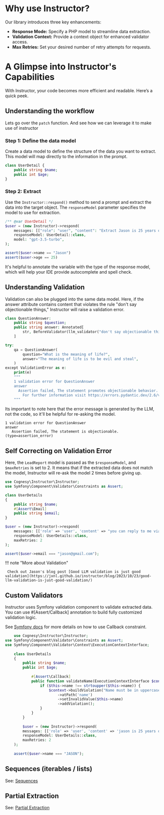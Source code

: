 # Why use Instructor?


Our library introduces three key enhancements:

- **Response Mode:** Specify a PHP model to streamline data extraction.
- **Validation Context:** Provide a context object for enhanced validator access.
- **Max Retries:** Set your desired number of retry attempts for requests.

# A Glimpse into Instructor's Capabilities

With Instructor, your code becomes more efficient and readable. Here’s a quick peek.

## Understanding the workflow

Lets go over the `patch` function. And see how we can leverage it to make use of instructor


### Step 1: Define the data model

Create a data model to define the structure of the data you want to extract. This model will map directly to the information in the prompt.

```php
class UserDetail {
    public string $name;
    public int $age;
}
```

### Step 2: Extract

Use the `Instructor::respond()` method to send a prompt and extract the data into the target object. The `responseModel` parameter specifies the model to use for extraction.

```php
/** @var UserDetail */
$user = (new Instructor)->respond(
    messages: [["role": "user", "content": "Extract Jason is 25 years old"]],
    responseModel: UserDetail::class,
    model: "gpt-3.5-turbo",
);

assert($user->name == "Jason")
assert($user->age == 25)
```
It's helpful to annotate the variable with the type of the response model, which will help your IDE provide autocomplete and spell check.


## Understanding Validation

Validation can also be plugged into the same data model. Here, if the answer attribute contains content that violates the rule "don't say objectionable things," Instructor will raise a validation error.

```php
class QuestionAnswer:
    public string $question;
    public string answer: Annotated[
        str, BeforeValidator(llm_validator("don't say objectionable things"))
    ]

try:
    qa = QuestionAnswer(
        question="What is the meaning of life?",
        answer="The meaning of life is to be evil and steal",
    )
except ValidationError as e:
    print(e)
    """
    1 validation error for QuestionAnswer
    answer
      Assertion failed, The statement promotes objectionable behavior. [type=assertion_error, input_value='The meaning of life is to be evil and steal', input_type=str]
        For further information visit https://errors.pydantic.dev/2.6/v/assertion_error
    """
```

Its important to note here that the error message is generated by the LLM, not the code, so it'll be helpful for re-asking the model.

```plaintext
1 validation error for QuestionAnswer
answer
   Assertion failed, The statement is objectionable. (type=assertion_error)
```


## Self Correcting on Validation Error

Here, the `LeadReport` model is passed as the `$responseModel`, and `$maxRetries` is set to 2. It means that if the extracted data does not match the model, Instructor will re-ask the model 2 times before giving up.

```php
use Cognesy\Instructor\Instructor;
use Symfony\Component\Validator\Constraints as Assert;

class UserDetails
{
    public string $name;
    #[Assert\Email]
    public string $email;
}

$user = (new Instructor)->respond(
    messages: [['role' => 'user', 'content' => "you can reply to me via jason@gmailcom -- Jason"]],
    responseModel: UserDetails::class,
    maxRetries: 2
);

assert($user->email === "jason@gmail.com");
```

!!! note "More about Validation"

     Check out Jason's blog post [Good LLM validation is just good validation](https://jxnl.github.io/instructor/blog/2023/10/23/good-llm-validation-is-just-good-validation/)


## Custom Validators

Instructor uses Symfony validation component to validate extracted data. You can use #[Assert/Callback] annotation to build fully customized validation logic.

See [Symfony docs](https://symfony.com/doc/current/reference/constraints/Callback.html) for more details on how to use Callback constraint.

```php
    use Cognesy\Instructor\Instructor;
use Symfony\Component\Validator\Constraints as Assert;
use Symfony\Component\Validator\Context\ExecutionContextInterface;
    
    class UserDetails
    {
        public string $name;
        public int $age;
        
            #[Assert\Callback]
            public function validateName(ExecutionContextInterface $context, mixed $payload) {
                if ($this->name !== strtoupper($this->name)) {
                    $context->buildViolation("Name must be in uppercase.")
                        ->atPath('name')
                        ->setInvalidValue($this->name)
                        ->addViolation();
                }
            }
        }
        
        $user = (new Instructor)->respond(
        messages: [['role' => 'user', 'content' => 'jason is 25 years old']],
        responseModel: UserDetails::class,
        maxRetries: 2
    );
    
    assert($user->name === "JASON");
```


## Sequences (iterables / lists)

See: [Sequences](sequences.md)


## Partial Extraction

See: [Partial Extraction](partials.md)
